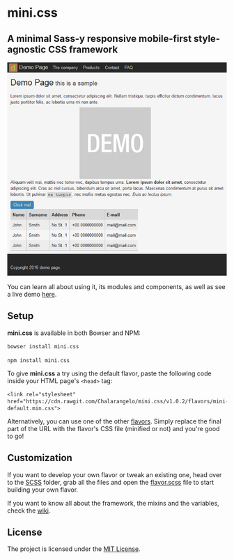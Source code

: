 # mini.css
## A minimal Sass-y responsive mobile-first style-agnostic CSS framework

![Demo page](/docs/demo.png)

You can learn all about using it, its modules and components, as well as see a live demo [here](https://chalarangelo.github.io/mini.css/).

## Setup

**mini.css** is available in both Bowser and NPM:

    bowser install mini.css

    npm install mini.css


To give **mini.css** a try using the default flavor, paste the following code inside your HTML page's `<head>` tag:

	<link rel="stylesheet" href="https://cdn.rawgit.com/Chalarangelo/mini.css/v1.0.2/flavors/mini-default.min.css">

Alternatively, you can use one of the other [flavors](https://github.com/Chalarangelo/mini.css/tree/master/flavors). Simply replace the final part of the URL with the flavor's CSS file (minified or not) and you're good to go!

## Customization

If you want to develop your own flavor or tweak an existing one, head over to the [SCSS](https://github.com/Chalarangelo/mini.css/tree/master/scss) folder, grab all the files and open the [flavor.scss](https://github.com/Chalarangelo/mini.css/blob/master/scss/flavor.scss) file to start building your own flavor. 

If you want to know all about the framework, the mixins and the variables, check the [wiki](https://github.com/Chalarangelo/mini.css/wiki). 

## License

The project is licensed under the [MIT License](https://github.com/Chalarangelo/mini.css/blob/master/LICENSE).